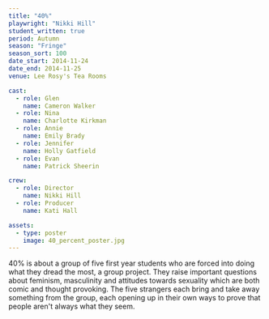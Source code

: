 ```yaml
---
title: "40%"
playwright: "Nikki Hill"
student_written: true
period: Autumn
season: "Fringe"
season_sort: 100
date_start: 2014-11-24
date_end: 2014-11-25
venue: Lee Rosy's Tea Rooms

cast:
  - role: Glen
    name: Cameron Walker
  - role: Nina
    name: Charlotte Kirkman
  - role: Annie
    name: Emily Brady
  - role: Jennifer
    name: Holly Gatfield
  - role: Evan
    name: Patrick Sheerin

crew:
  - role: Director
    name: Nikki Hill
  - role: Producer
    name: Kati Hall

assets:
  - type: poster
    image: 40_percent_poster.jpg
---
```


40% is about a group of five first year students who are forced into doing what they dread the most, a group project. They raise important questions about feminism, masculinity and attitudes towards sexuality which are both comic and thought provoking. The five strangers each bring and take away something from the group, each opening up in their own ways to prove that people aren't always what they seem.
